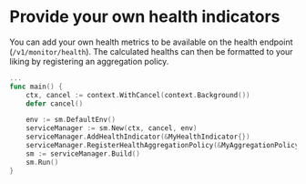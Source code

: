 # Provide your own health indicators

You can add your own health metrics to be available on the health endpoint (`/v1/monitor/health`).
The calculated healths can then be formatted to your liking by registering an aggregation policy.

```go
...
func main() {
    ctx, cancel := context.WithCancel(context.Background())
    defer cancel()

    env := sm.DefaultEnv()
    serviceManager := sm.New(ctx, cancel, env)
    serviceManager.AddHealthIndicator(&MyHealthIndicator{})
    serviceManager.RegisterHealthAggregationPolicy(&MyAggregationPolicy{})
    sm := serviceManager.Build()
    sm.Run()
}
```
